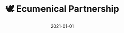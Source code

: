 ---
title: 🕊️ Ecumenical Partnership
description: Brief description of this section
cover: interfaith.jpg
date: 2021-01-01
---
